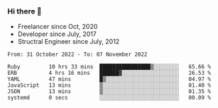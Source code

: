 ### Hi there 👋

- Freelancer since Oct, 2020
- Developer since July, 2017
- Structral Engineer since July, 2012

<!--START_SECTION:waka-->

```text
From: 31 October 2022 - To: 07 November 2022

Ruby         10 hrs 33 mins  ████████████████▒░░░░░░░░   65.66 %
ERB          4 hrs 16 mins   ██████▓░░░░░░░░░░░░░░░░░░   26.53 %
YAML         47 mins         █▒░░░░░░░░░░░░░░░░░░░░░░░   04.97 %
JavaScript   13 mins         ▒░░░░░░░░░░░░░░░░░░░░░░░░   01.40 %
JSON         13 mins         ▒░░░░░░░░░░░░░░░░░░░░░░░░   01.35 %
systemd      0 secs          ░░░░░░░░░░░░░░░░░░░░░░░░░   00.09 %
```

<!--END_SECTION:waka-->
